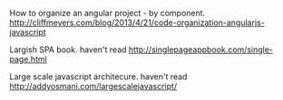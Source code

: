 How to organize an angular project - by component.
http://cliffmeyers.com/blog/2013/4/21/code-organization-angularjs-javascript

Largish SPA book. haven't read
http://singlepageappbook.com/single-page.html

Large scale javascript architecure.  haven't read
http://addyosmani.com/largescalejavascript/
